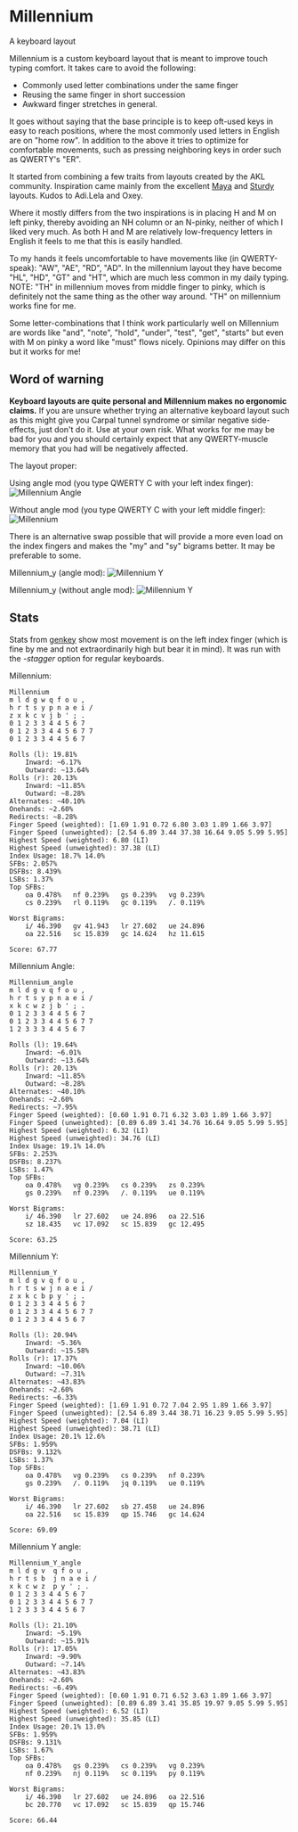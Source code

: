 # Millennium
A keyboard layout

Millennium is a custom keyboard layout that is meant to improve touch typing comfort.
It takes care to avoid the following:
* Commonly used letter combinations under the same finger
* Reusing the same finger in short succession
* Awkward finger stretches in general.

It goes without saying that the base principle is to keep oft-used keys in easy to reach positions, where the most commonly used letters in English are on "home row".
In addition to the above it tries to optimize for comfortable movements, such as pressing neighboring keys in order such as QWERTY's "ER". 

It started from combining a few traits from layouts created by the AKL community.
Inspiration came mainly from the excellent [Maya](https://docs.google.com/document/u/0/d/1_a5Nzbkwyk1o0bvTctZrtgsee9jSP-6I0q3A0_9Mzm0/mobilebasic#h.15eb7sf9z9p9) and [Sturdy](https://docs.google.com/document/u/0/d/1_a5Nzbkwyk1o0bvTctZrtgsee9jSP-6I0q3A0_9Mzm0/mobilebasic#h.gmmedttxvbs3) layouts. Kudos to Adi.Lela and Oxey.

Where it mostly differs from the two inspirations is in placing H and M on left pinky, thereby avoiding an NH column or an N-pinky, neither of which I liked very much. 
As both H and M are relatively low-frequency letters in English it feels to me that this is easily handled.

To my hands it feels uncomfortable to have movements like (in QWERTY-speak): "AW", "AE", "RD", "AD".
In the millennium layout they have become "HL", "HD", "GT" and "HT", which are much less common in my daily typing.
NOTE: "TH" in millennium moves from middle finger to pinky, which is definitely not the same thing as the other way around. "TH" on millennium works fine for me.

Some letter-combinations that I think work particularly well on Millennium are words like "and", "note", "hold", "under", "test", "get", "starts" but even with M on pinky a word like "must" flows nicely.
Opinions may differ on this but it works for me!

## Word of warning
**Keyboard layouts are quite personal and Millennium makes no ergonomic claims.**
If you are unsure whether trying an alternative keyboard layout such as this might give you Carpal tunnel syndrome or similar negative side-effects, just don't do it. Use at your own risk. 
What works for me may be bad for you and you should certainly expect that any QWERTY-muscle memory that you had will be negatively affected.

The layout proper:

Using angle mod (you type QWERTY C with your left index finger):
![Millennium Angle](https://github.com/ijzerbroot/millennium/blob/main/millennium-angle.png)

Without angle mod (you type QWERTY C with your left middle finger):
![Millennium](https://github.com/ijzerbroot/millennium/blob/main/millennium.png)


There is an alternative swap possible that will provide a more even load on the index fingers and makes the "my" and "sy" bigrams better.
It may be preferable to some.

Millennium_y (angle mod):
![Millennium Y](https://github.com/ijzerbroot/millennium/blob/main/millennium_y_angle.png)

Millennium_y (without angle mod):
![Millennium Y](https://github.com/ijzerbroot/millennium/blob/main/millennium_y.png)


## Stats
Stats from [genkey](https://semilin.github.io/pages/genkey.html) show most movement is on the left index finger (which is fine by me and not extraordinarily high but bear it in mind). 
It was run with the _-stagger_ option for regular keyboards.

Millennium:
```
Millennium
m l d g w q f o u ,
h r t s y p n a e i /
z x k c v j b ' ; .
0 1 2 3 3 4 4 5 6 7
0 1 2 3 3 4 4 5 6 7 7
0 1 2 3 3 4 4 5 6 7

Rolls (l): 19.81%
	Inward: ~6.17%
	Outward: ~13.64%
Rolls (r): 20.13%
	Inward: ~11.85%
	Outward: ~8.28%
Alternates: ~40.10%
Onehands: ~2.60%
Redirects: ~8.28%
Finger Speed (weighted): [1.69 1.91 0.72 6.80 3.03 1.89 1.66 3.97]
Finger Speed (unweighted): [2.54 6.89 3.44 37.38 16.64 9.05 5.99 5.95]
Highest Speed (weighted): 6.80 (LI)
Highest Speed (unweighted): 37.38 (LI)
Index Usage: 18.7% 14.0%
SFBs: 2.057%
DSFBs: 8.439%
LSBs: 1.37%
Top SFBs:
	oa 0.478%	nf 0.239%	gs 0.239%	vg 0.239%
	cs 0.239%	rl 0.119%	gc 0.119%	/. 0.119%

Worst Bigrams:
	i/ 46.390	gv 41.943	lr 27.602	ue 24.896
	oa 22.516	sc 15.839	gc 14.624	hz 11.615

Score: 67.77
```

Millennium Angle:
```
Millennium_angle
m l d g v q f o u ,
h r t s y p n a e i /
x k c w z j b ' ; .
0 1 2 3 3 4 4 5 6 7
0 1 2 3 3 4 4 5 6 7 7
1 2 3 3 3 4 4 5 6 7

Rolls (l): 19.64%
	Inward: ~6.01%
	Outward: ~13.64%
Rolls (r): 20.13%
	Inward: ~11.85%
	Outward: ~8.28%
Alternates: ~40.10%
Onehands: ~2.60%
Redirects: ~7.95%
Finger Speed (weighted): [0.60 1.91 0.71 6.32 3.03 1.89 1.66 3.97]
Finger Speed (unweighted): [0.89 6.89 3.41 34.76 16.64 9.05 5.99 5.95]
Highest Speed (weighted): 6.32 (LI)
Highest Speed (unweighted): 34.76 (LI)
Index Usage: 19.1% 14.0%
SFBs: 2.253%
DSFBs: 8.237%
LSBs: 1.47%
Top SFBs:
	oa 0.478%	vg 0.239%	cs 0.239%	zs 0.239%
	gs 0.239%	nf 0.239%	/. 0.119%	ue 0.119%

Worst Bigrams:
	i/ 46.390	lr 27.602	ue 24.896	oa 22.516
	sz 18.435	vc 17.092	sc 15.839	gc 12.495

Score: 63.25
```

Millennium Y:
```
Millennium_Y
m l d g v q f o u ,
h r t s w j n a e i /
z x k c b p y ' ; .
0 1 2 3 3 4 4 5 6 7
0 1 2 3 3 4 4 5 6 7 7
0 1 2 3 3 4 4 5 6 7

Rolls (l): 20.94%
	Inward: ~5.36%
	Outward: ~15.58%
Rolls (r): 17.37%
	Inward: ~10.06%
	Outward: ~7.31%
Alternates: ~43.83%
Onehands: ~2.60%
Redirects: ~6.33%
Finger Speed (weighted): [1.69 1.91 0.72 7.04 2.95 1.89 1.66 3.97]
Finger Speed (unweighted): [2.54 6.89 3.44 38.71 16.23 9.05 5.99 5.95]
Highest Speed (weighted): 7.04 (LI)
Highest Speed (unweighted): 38.71 (LI)
Index Usage: 20.1% 12.6%
SFBs: 1.959%
DSFBs: 9.132%
LSBs: 1.37%
Top SFBs:
	oa 0.478%	vg 0.239%	cs 0.239%	nf 0.239%
	gs 0.239%	/. 0.119%	jq 0.119%	ue 0.119%

Worst Bigrams:
	i/ 46.390	lr 27.602	sb 27.458	ue 24.896
	oa 22.516	sc 15.839	qp 15.746	gc 14.624

Score: 69.09
```

Millennium Y angle:
```
Millennium_Y_angle
m l d g v  q f o u ,
h r t s b  j n a e i /
x k c w z  p y ' ; .
0 1 2 3 3 4 4 5 6 7
0 1 2 3 3 4 4 5 6 7 7
1 2 3 3 3 4 4 5 6 7

Rolls (l): 21.10%
	Inward: ~5.19%
	Outward: ~15.91%
Rolls (r): 17.05%
	Inward: ~9.90%
	Outward: ~7.14%
Alternates: ~43.83%
Onehands: ~2.60%
Redirects: ~6.49%
Finger Speed (weighted): [0.60 1.91 0.71 6.52 3.63 1.89 1.66 3.97]
Finger Speed (unweighted): [0.89 6.89 3.41 35.85 19.97 9.05 5.99 5.95]
Highest Speed (weighted): 6.52 (LI)
Highest Speed (unweighted): 35.85 (LI)
Index Usage: 20.1% 13.0%
SFBs: 1.959%
DSFBs: 9.131%
LSBs: 1.67%
Top SFBs:
	oa 0.478%	gs 0.239%	cs 0.239%	vg 0.239%
	nf 0.239%	nj 0.119%	sc 0.119%	py 0.119%

Worst Bigrams:
	i/ 46.390	lr 27.602	ue 24.896	oa 22.516
	bc 20.770	vc 17.092	sc 15.839	qp 15.746

Score: 66.44
```
